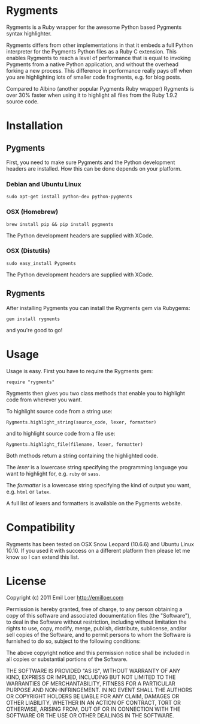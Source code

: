 # Rygments

Rygments is a Ruby wrapper for the awesome Python based Pygments syntax
highlighter.

Rygments differs from other implementations in that it embeds a full
Python interpreter for the Pygments Python files as a Ruby C extension.
This enables Rygments to reach a level of performance that is equal to
invoking Pygments from a native Python application, and without the overhead forking
a new process. This difference in performance really pays off when
you are highlighting lots of smaller code fragments, e.g. for blog
posts.

Compared to Albino (another popular Pygments Ruby wrapper) Rygments is over 30% faster when using it to highlight all files from the Ruby 1.9.2 source code.

# Installation

## Pygments

First, you need to make sure Pygments and the Python development headers are installed. How this can be done
depends on your platform.

### Debian and Ubuntu Linux

    sudo apt-get install python-dev python-pygments

### OSX (Homebrew)

    brew install pip && pip install pygments

The Python development headers are supplied with XCode.

### OSX (Distutils)

    sudo easy_install Pygments

The Python development headers are supplied with XCode.

## Rygments

After installing Pygments you can install the Rygments gem via Rubygems:

    gem install rygments

and you're good to go!

# Usage

Usage is easy. First you have to require the Rygments gem:

    require "rygments"

Rygments then gives you two class methods that enable you to highlight code from wherever you want.

To highlight source code from a string use:

    Rygments.highlight_string(source_code, lexer, formatter)

and to highlight source code from a file use:

    Rygments.highlight_file(filename, lexer, formatter)

Both methods return a string containing the highlighted code.

The _lexer_ is a lowercase string specifying the programming language you want
to highlight for, e.g. `ruby` or `sass`.

The _formatter_ is a lowercase string specifying the kind of output you want, 
e.g. `html` or `latex`.

A full list of lexers and formatters is available on the Pygments
website.

# Compatibility

Rygments has been tested on OSX Snow Leopard (10.6.6) and Ubuntu Linux 10.10. If you used it with success on a different platform then please let me know so I can extend this list.

# License

Copyright (c) 2011 Emil Loer <http://emilloer.com>

Permission  is  hereby granted, free of charge, to any person obtaining a copy of  this  software  and  associated  documentation files  (the "Software"), to deal in the Software without restriction, including without limitation the rights to use, copy, modify, merge, publish, distribute, sublicense, and/or sell copies of the Software, and to permit persons to whom the Software is  furnished to do so, subject to the following conditions:

The  above  copyright  notice and this permission notice shall be included in all copies or substantial portions of the Software.

THE SOFTWARE IS PROVIDED "AS IS", WITHOUT WARRANTY OF  ANY  KIND, EXPRESS  OR  IMPLIED, INCLUDING BUT NOT LIMITED TO THE WARRANTIES OF MERCHANTABILITY, FITNESS FOR A PARTICULAR PURPOSE  AND  NON-INFRINGEMENT. IN NO EVENT SHALL THE AUTHORS OR COPYRIGHT HOLDERS BE LIABLE FOR ANY CLAIM, DAMAGES OR OTHER LIABILITY, WHETHER  IN  AN ACTION OF CONTRACT, TORT OR OTHERWISE, ARISING FROM, OUT OF OR IN CONNECTION WITH THE SOFTWARE OR THE USE OR OTHER DEALINGS IN  THE SOFTWARE.

